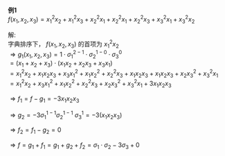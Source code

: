 **例1**  
 $f(x_1,x_2,x_3)=x_1^2x_2+x_1^2x_3+x_2^2x_1+x_2^2x_1+x_2^2x_3+x_3^2x_1+x_3^2x_2$  
  
解:  
字典排序下， $f(x_1,x_2,x_3)$ 的首项为 $x_1^2x_2$  
 $\Rightarrow g_1(x_1,x_2,x_3)=1\cdot\sigma_1^{2-1}\cdot \sigma_2^{1-0}\cdot \sigma_3^{0}$  
 $=(x_1+x_2+x_3)\cdot(x_1x_2+x_2x_3+x_3x_1)$  
 $=x_1^2x_2+x_1x_2x_3+x_3x_1^2+x_1x_2^2+x_2^2x_3+x_1x_2x_3+x_1x_2x_3+x_2x_3^2+x_3^2x_1$  
 $=x_1^2x_2+x_3x_1^2+x_1x_2^2+x_2^2x_3+x_2x_3^2+x_3^2x_1+3x_1x_2x_3$  
  
 $\Rightarrow f_1=f-g_1=-3x_1x_2x_3$  
  
 $\Rightarrow g_2=-3\sigma_1^{1-1} \sigma_2^{1-1}\ \sigma_3^1=-3(x_1x_2x_3)$  
  
 $\Rightarrow f_2=f_1-g_2=0$  
  
 $\Rightarrow f=g_1+f_1=g_1+g_2+f_2=\sigma_1\cdot \sigma_2-3\sigma_3+0$  
